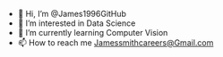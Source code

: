 - 👋 Hi, I’m @James1996GitHub
- 👀 I’m interested in Data Science 
- 🌱 I’m currently learning Computer Vision
- 📫 How to reach me Jamessmithcareers@Gmail.com
